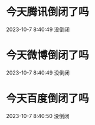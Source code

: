 # 今天腾讯倒闭了吗

2023-10-7 8:40:49 没倒闭

# 今天微博倒闭了吗

2023-10-7 8:40:49 没倒闭

# 今天百度倒闭了吗

2023-10-7 8:40:50 没倒闭

